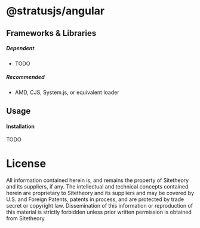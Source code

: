 # @stratusjs/angular


## Frameworks & Libraries

##### Dependent

* TODO

##### Recommended

* AMD, CJS, System.js, or equivalent loader


## Usage

#### Installation

TODO

# License

All information contained herein is, and remains the property of Sitetheory and its suppliers, if any. The intellectual and technical concepts contained herein are proprietary to Sitetheory and its suppliers and may be covered by U.S. and Foreign Patents, patents in process, and are protected by trade secret or copyright law.  Dissemination of this information or reproduction of this material is strictly forbidden unless prior written permission is obtained from Sitetheory.
